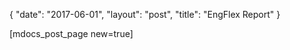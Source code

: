 {
   "date": "2017-06-01",
   "layout": "post",
   "title": "EngFlex Report"
}

[mdocs_post_page new=true]